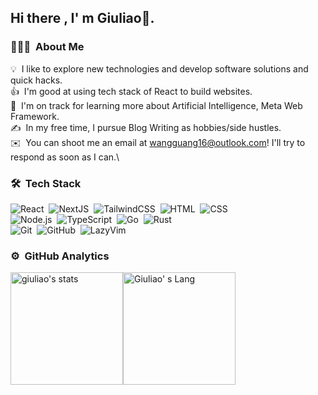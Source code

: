 ## Hi there , I' m Giuliao👋.

### 👨🏻‍💻 &nbsp;About Me

💡 &nbsp;I like to explore new technologies and develop software solutions and quick hacks.\
👍 &nbsp;I'm good at using tech stack of React to build websites.\
🌱 &nbsp;I'm on track for learning more about Artificial Intelligence, Meta Web Framework.\
✍️ &nbsp;In my free time, I pursue Blog Writing as hobbies/side hustles.\
✉️ &nbsp;You can shoot me an email at wangguang16@outlook.com! I'll try to respond as soon as I can.\

### 🛠 &nbsp;Tech Stack

![React](https://img.shields.io/badge/-React-05122A?style=flat&logo=react)&nbsp;
![NextJS](https://img.shields.io/badge/-Next.js-05122A?style=flat&logo=next.js)&nbsp;
![TailwindCSS](https://img.shields.io/badge/-TailwindCSS-05122A?style=flat&logo=tailwindcss)&nbsp;
![HTML](https://img.shields.io/badge/-HTML-05122A?style=flat&logo=HTML5)&nbsp;
![CSS](https://img.shields.io/badge/-CSS-05122A?style=flat&logo=CSS3&logoColor=1572B6)\
![Node.js](https://img.shields.io/badge/-Node.js-05122A?style=flat&logo=node.js)&nbsp;
![TypeScript](https://img.shields.io/badge/-TypeScript-05122A?style=flat&logo=typescript)&nbsp;
![Go](https://img.shields.io/badge/-Go-05122A?style=flat&logo=Go)&nbsp;
![Rust](https://img.shields.io/badge/-Rust-05122A?style=flat&logo=rust)&nbsp;\
![Git](https://img.shields.io/badge/-Git-05122A?style=flat&logo=git)&nbsp;
![GitHub](https://img.shields.io/badge/-GitHub-05122A?style=flat&logo=github)&nbsp;
![LazyVim](https://img.shields.io/badge/-LazyVim-05122A?style=flat&logo=lazyvim)&nbsp;


### ⚙️ &nbsp;GitHub Analytics
<div style="display:flex;">
<img src="https://github-readme-stats.vercel.app/api?username=giuliao&show_icons=true&bg_color=00000000" height="180em" alt="giuliao's stats" />
<img src="https://github-readme-stats-eight-theta.vercel.app/api/top-langs/?username=giuliao&layout=compact&bg_color=00000000" alt="Giuliao' s Lang" height="180em" />
</div>
